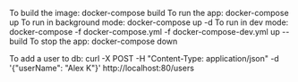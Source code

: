 To build the image: 		docker-compose build
To run the app:		 		docker-compose up
To run in background mode:	docker-compose up -d
To run in dev mode:			docker-compose -f docker-compose.yml -f docker-compose-dev.yml up --build
To stop the app:			docker-compose down

To add a user to db: curl -X POST -H "Content-Type: application/json" -d '{"userName": "Alex K"}' http://localhost:80/users